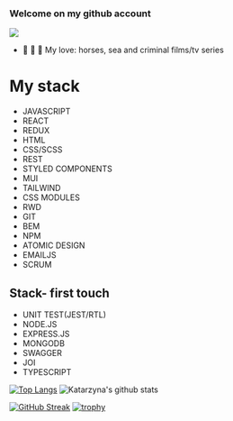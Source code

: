 ### Welcome on my github account
![](https://komarev.com/ghpvc/?username=katarzynachmielecka)


- 🐴 :ocean: :cop: My love: horses, sea and criminal films/tv series

# My stack
- JAVASCRIPT
- REACT
- REDUX
- HTML
- CSS/SCSS
- REST
- STYLED COMPONENTS
- MUI
- TAILWIND
- CSS MODULES
- RWD
- GIT
- BEM
- NPM
- ATOMIC DESIGN
- EMAILJS
- SCRUM

## Stack- first touch
- UNIT TEST(JEST/RTL)
- NODE.JS
- EXPRESS.JS
- MONGODB
- SWAGGER
- JOI
- TYPESCRIPT

[![Top Langs](https://github-readme-stats.vercel.app/api/top-langs/?username=katarzynachmielecka&theme=great-gatsby)](https://github.com/katarzynachmielecka/github-readme-stats)
![Katarzyna's github stats](https://github-readme-stats.vercel.app/api?username=katarzynachmielecka&theme=great-gatsby)


[![GitHub Streak](https://github--readme--streak--stats-herokuapp-com.translate.goog?user=katarzynachmielecka&theme=great-gatsby&hide_border=PRAWDA&border_radius=5)](https://git.io/streak-stats)
[![trophy](https://github-profile-trophy.vercel.app/?username=katarzynachmielecka&theme=great-gatsby)](https://github.com/ryo-ma/github-profile-trophy)




